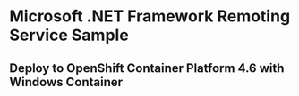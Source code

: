 # Microsoft .NET Framework Remoting Service Sample
## Deploy to OpenShift Container Platform 4.6 with Windows Container
